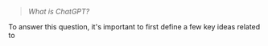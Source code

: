 > *What is ChatGPT?*

To answer this question, it's important to first define a few key ideas related to 

